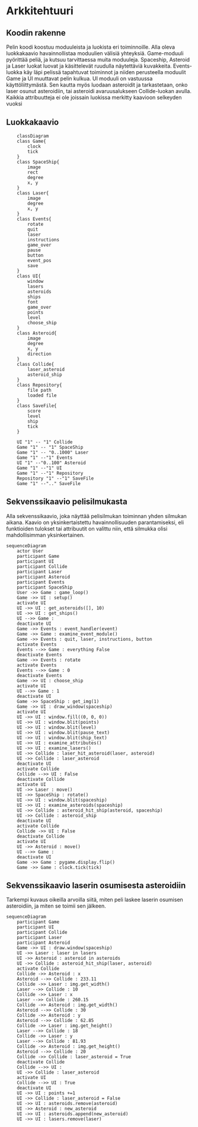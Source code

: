 # Arkkitehtuuri

## Koodin rakenne
Pelin koodi koostuu moduuleista ja luokista eri toiminnoille. Alla oleva luokkakaavio havainnollistaa moduulien välisiä yhteyksiä. Game-moduuli pyörittää peliä, ja kutsuu tarvittaessa muita moduuleja. Spaceship, Asteroid ja Laser luokat luovat ja käsittelevät ruudulla näytettäviä kuvakkeita. Events-luokka käy läpi pelissä tapahtuvat toiminnot ja niiden perusteella moduulit Game ja UI muuttavat pelin kulkua. UI moduuli on vastuussa käyttöliittymästä. Sen kautta myös luodaan asteroidit ja tarkastetaan, onko laser osunut asteroidiin, tai asteroidi avaruusalukseen Collide-luokan avulla. Kaikkia attribuutteja ei ole joissain luokissa merkitty kaavioon selkeyden vuoksi

## Luokkakaavio

```mermaid
    classDiagram
    class Game{
        clock
        tick
    }
    class SpaceShip{
        image
        rect
        degree
        x, y
    }
    class Laser{
        image
        degree
        x, y
    }
    class Events{
        rotate
        quit
        laser
        instructions
        game_over
        pause
        button
        event_pos
        save
    }
    class UI{
        window
        lasers
        asteroids
        ships
        font
        game_over
        points
        level
        choose_ship
    }
    class Asteroid{
        image
        degree
        x, y
        direction
    }
    class Collide{
        laser_asteroid
        asteroid_ship
    }
    class Repository{
        file path
        loaded file
    }
    class SaveFile{
        score
        level
        ship
        tick
    }

    UI "1" -- "1" Collide
    Game "1" -- "1" SpaceShip
    Game "1" -- "0..1000" Laser
    Game "1" --"1" Events
    UI "1" --"0..100" Asteroid
    Game "1" --"1" UI
    Game "1" --"1" Repository
    Repository "1" --"1" SaveFile
    Game "1" --".." SaveFile

```
## Sekvenssikaavio pelisilmukasta
Alla sekvenssikaavio, joka näyttää pelisilmukan toiminnan yhden silmukan aikana. Kaavio on yksinkertaistettu havainnollisuuden parantamiseksi, eli funktioiden tulokset tai attribuutit on valittu niin, että silmukka olisi mahdollisimman yksinkertainen.

```mermaid
sequenceDiagram
    actor User
    participant Game
    participant UI
    participant Collide
    participant Laser
    participant Asteroid
    participant Events
    participant SpaceShip
    User ->> Game : game_loop()
    Game ->> UI : setup()
    activate UI
    UI ->> UI : get_asteroids([], 10)
    UI ->> UI : get_ships()
    UI -->> Game : 
    deactivate UI
    Game ->> Events : event_handler(event)
    Game ->> Game : examine_event_module()
    Game ->> Events : quit, laser, instructions, button
    activate Events
    Events -->> Game : everything False
    deactivate Events
    Game ->> Events : rotate
    activate Events
    Events -->> Game : 0
    deactivate Events
    Game ->> UI : choose_ship
    activate UI
    UI -->> Game : 1
    deactivate UI
    Game ->> SpaceShip : get_img(1)
    Game ->> UI : draw_window(spaceship)
    activate UI
    UI ->> UI : window.fill((0, 0, 0))
    UI ->> UI : window.blit(points)
    UI ->> UI : window.blit(level)
    UI ->> UI : window.blit(pause_text)
    UI ->> UI : window.blit(ship_text)
    UI ->> UI : examine_attributes()
    UI ->> UI : examine_lasers()
    UI ->> Collide : laser_hit_asteroid(laser, asteroid)
    UI ->> Collide : laser_asteroid
    deactivate UI
    activate Collide
    Collide -->> UI : False
    deactivate Collide
    activate UI
    UI ->> Laser : move()
    UI ->> SpaceShip : rotate()
    UI ->> UI : window.blit(spaceship)
    UI ->> UI : examine_asteroids(spaceship)
    UI ->> Collide : asteroid_hit_ship(asteroid, spaceship)
    UI ->> Collide : asteroid_ship
    deactivate UI
    activate Collide
    Collide ->> UI : False
    deactivate Collide
    activate UI
    UI ->> Asteroid : move()
    UI -->> Game : 
    deactivate UI
    Game ->> Game : pygame.display.flip()
    Game ->> Game : clock.tick(tick)
```

## Sekvenssikaavio laserin osumisesta asteroidiin
Tarkempi kuvaus oikeilla arvoilla siitä, miten peli laskee laserin osumisen asteroidiin, ja miten se toimii sen jälkeen. 

```mermaid
sequenceDiagram
    participant Game
    participant UI
    participant Collide
    participant Laser
    participant Asteroid
    Game ->> UI : draw.window(spaceship)
    UI ->> Laser : laser in lasers
    UI ->> Asteroid : asteroid in asteroids
    UI ->> Collide : asteroid_hit_ship(laser, asteroid)
    activate Collide
    Collide ->> Asteroid : x
    Asteroid -->> Collide : 233.11
    Collide ->> Laser : img.get_width()
    Laser -->> Collide : 10
    Collide ->> Laser : x
    Laser -->> Collide : 260.15
    Collide ->> Asteroid : img.get_width()
    Asteroid -->> Collide : 30
    Collide ->> Asteroid : y
    Asteroid -->> Collide : 62.85
    Collide ->> Laser : img.get_height()
    Laser -->> Collide : 18
    Collide ->> Laser : y
    Laser -->> Collide : 81.93
    Collide ->> Asteroid : img.get_height()
    Asteroid -->> Collide : 20
    Collide ->> Collide : laser_asteroid = True
    deactivate Collide
    Collide -->> UI : 
    UI ->> Collide : laser_asteroid
    activate UI
    Collide -->> UI : True
    deactivate UI
    UI ->> UI : points +=1
    UI ->> Collide : laser_asteroid = False
    UI ->> UI : asteroids.remove(asteroid)
    UI ->> Asteroid : new_asteroid
    UI ->> UI : asteroids.append(new_asteroid)
    UI ->> UI : lasers.remove(laser)
    
    
    



